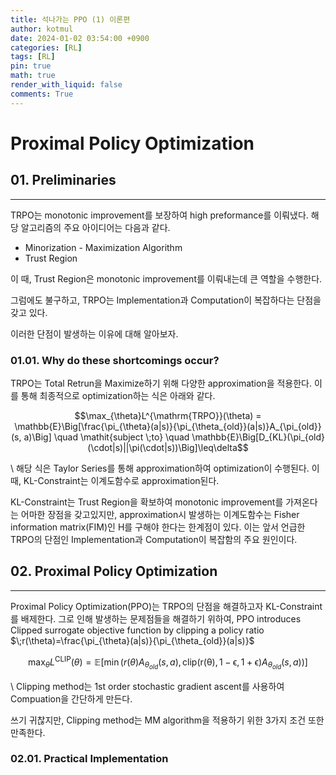 ```yaml
---
title: 석나가는 PPO (1) 이론편
author: kotmul
date: 2024-01-02 03:54:00 +0900
categories: [RL]
tags: [RL]
pin: true
math: true
render_with_liquid: false
comments: True
---
```


# Proximal Policy Optimization
## 01. Preliminaries
*****
TRPO는 monotonic improvement를 보장하여 high preformance를 이뤄냈다. 해당 알고리즘의 주요 아이디어는 다음과 같다.
- Minorization - Maximization Algorithm
- Trust Region


이 때, Trust Region은 monotonic improvement를 이뤄내는데 큰 역할을 수행한다.

그럼에도 불구하고, TRPO는 Implementation과 Computation이 복잡하다는 단점을 갖고 있다.

이러한 단점이 발생하는 이유에 대해 알아보자.

### 01.01. Why do these shortcomings occur?
TRPO는 Total Retrun을 Maximize하기 위해 다양한 approximation을 적용한다. 이를 통해 최종적으로 optimization하는 식은 아래와 같다.

$$\max_{\theta}L^{\mathrm{TRPO}}(\theta) = \mathbb{E}\Big[\frac{\pi_{\theta}(a|s)}{\pi_{\theta_{old}}(a|s)}A_{\pi_{old}}(s, a)\Big] \quad \mathit{subject \;to} \quad \mathbb{E}\Big[D_{KL}(\pi_{old}(\cdot|s)||\pi(\cdot|s))\Big]\leq\delta$$

\\
해당 식은 Taylor Series를 통해 approximation하여 optimization이 수행된다. 이 때, KL-Constraint는 이계도함수로 approximation된다.

KL-Constraint는 Trust Region을 확보하여 monotonic improvement를 가져온다는 어마한 장점을 갖고있지만, approximation시 발생하는 이계도함수는 Fisher information matrix($\mathrm{FIM}$)인 $\mathrm{H}$를 구해야 한다는 한계점이 있다. 이는 앞서 언급한 TRPO의 단점인 Implementation과 Computation이 복잡함의 주요 원인이다.

## 02. Proximal Policy Optimization
*****
Proximal Policy Optimization(PPO)는 TRPO의 단점을 해결하고자 KL-Constraint를 배제한다. 그로 인해 발생하는 문제점들을 해결하기 위하여, PPO introduces Clipped surrogate objective function by clipping a policy ratio $\;r(\theta)=\frac{\pi_{\theta}(a|s)}{\pi_{\theta_{old}}(a|s)}$

$$\max_{\theta}L^{\mathrm{CLIP}}(\theta) = \mathbb{E}\Big[\min(r(\theta)A_{\theta_{old}}(s, a), \mathrm{clip(r(\theta), 1-\epsilon, 1+\epsilon)}A_{\theta_{old}}(s, a))\Big]$$

\\
Clipping method는 1st order stochastic gradient ascent를 사용하여 Compuation을 간단하게 만든다.

쓰기 귀찮지만, Clipping method는 MM algorithm을 적용하기 위한 3가지 조건 또한 만족한다.

### 02.01. Practical Implementation